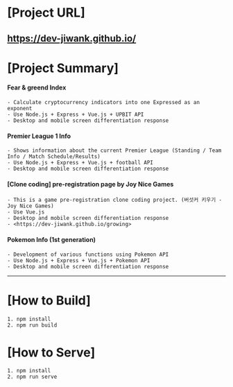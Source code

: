 # [Project URL]
<https://dev-jiwank.github.io/>
 ---
# [Project Summary]
#### Fear & greend Index
    - Calculate cryptocurrency indicators into one Expressed as an exponent
    - Use Node.js + Express + Vue.js + UPBIT API
    - Desktop and mobile screen differentiation response
#### Premier League 1 Info
    - Shows information about the current Premier League (Standing / Team Info / Match Schedule/Results)
    - Use Node.js + Express + Vue.js + football API
    - Desktop and mobile screen differentiation response
#### [Clone coding] pre-registration page by Joy Nice Games
    - This is a game pre-registration clone coding project. (버섯커 키우기 - Joy Nice Games)
    - Use Vue.js
    - Desktop and mobile screen differentiation response
    - <https://dev-jiwank.github.io/growing>
#### Pokemon Info (1st generation)
    - Development of various functions using Pokemon API
    - Use Node.js + Express + Vue.js + Pokemon API
    - Desktop and mobile screen differentiation response
 ---
# [How to Build]
    1. npm install
    2. npm run build
# [How to Serve]
    1. npm install
    2. npm run serve
